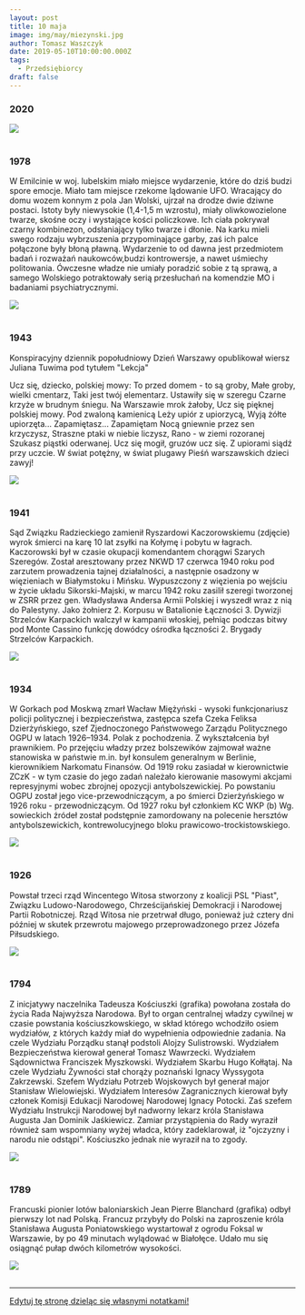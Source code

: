 ```yaml
---
layout: post
title: 10 maja
image: img/may/miezynski.jpg
author: Tomasz Waszczyk
date: 2019-05-10T10:00:00.000Z
tags:
  - Przedsiębiorcy
draft: false
---
```


### 2020

<img src="./img/may/bialek.jpg"><br><br>

### 1978

W Emilcinie w woj. lubelskim miało miejsce wydarzenie, które do dziś budzi spore emocje. Miało tam miejsce rzekome lądowanie UFO.
Wracający do domu wozem konnym z pola Jan Wolski, ujrzał na drodze
dwie dziwne postaci. Istoty były niewysokie
(1,4-1,5 m wzrostu), miały oliwkowozielone
twarze, skośne oczy i wystające kości
policzkowe. Ich ciała pokrywał czarny
kombinezon, odsłaniający tylko twarze i
dłonie. Na karku mieli swego rodzaju
wybrzuszenia przypominające garby, zaś
ich palce połączone były błoną pławną.
Wydarzenie to od dawna jest przedmiotem badań i rozważań naukowców,budzi kontrowersje, a nawet uśmiechy politowania.
Ówczesne władze nie umiały poradzić sobie z tą sprawą, a samego Wolskiego potraktowały serią przesłuchań na komendzie MO i badaniami psychiatrycznymi.

<img src="./img/may/ufo.jpg"><br><br>

### 1943

Konspiracyjny dziennik popołudniowy Dzień Warszawy opublikował wiersz Juliana Tuwima pod tytułem "Lekcja"

Ucz się, dziecko, polskiej mowy:
To przed domem - to są groby,
Małe groby, wielki cmentarz,
Taki jest twój elementarz.
Ustawiły się w szeregu
Czarne krzyże w brudnym śniegu.
Na Warszawie mrok żałoby,
Ucz się pięknej polskiej mowy.
Pod zwaloną kamienicą
Leży upiór z upiorzycą,
Wyją żółte upiorzęta...
Zapamiętasz... Zapamiętam
Nocą gniewnie przez sen krzyczysz,
Straszne ptaki w niebie liczysz,
Rano - w ziemi rozoranej
Szukasz piąstki oderwanej.
Ucz się mogił, gruzów ucz się.
Z upiorami siądź przy uczcie.
W świat potężny, w świat plugawy
Pieśń warszawskich dzieci zawyj!

<img src="./img/may/tuwim.jpg"><br><br>

### 1941

Sąd Związku Radzieckiego zamienił Ryszardowi Kaczorowskiemu (zdjęcie) wyrok śmierci na karę 10 lat zsyłki na Kołymę i pobytu w łagrach.
Kaczorowski był w czasie okupacji komendantem chorągwi Szarych Szeregów. Został aresztowany przez NKWD 17 czerwca 1940 roku pod zarzutem prowadzenia tajnej działalności, a następnie osadzony w więzieniach w Białymstoku i Mińsku.
Wypuszczony z więzienia po wejściu w życie układu Sikorski-Majski, w marcu 1942 roku zasilił szeregi tworzonej w ZSRR przez gen. Władysława Andersa Armii Polskiej i wyszedł wraz z nią do Palestyny. Jako żołnierz 2. Korpusu w Batalionie Łączności 3. Dywizji Strzelców Karpackich walczył w kampanii włoskiej, pełniąc podczas bitwy pod Monte Cassino funkcję dowódcy ośrodka łączności 2. Brygady Strzelców Karpackich.

<img src="./img/may/kaczorowski.jpg"><br><br>

### 1934

W Gorkach pod Moskwą zmarł Wacław Miężyński - wysoki funkcjonariusz policji politycznej i bezpieczeństwa, zastępca szefa Czeka Feliksa Dzierżyńskiego, szef Zjednoczonego Państwowego Zarządu Politycznego OGPU w latach 1926–1934. Polak z pochodzenia. Z wykształcenia był prawnikiem. Po przejęciu władzy przez bolszewików zajmował ważne stanowiska w państwie m.in. był konsulem generalnym w Berlinie, kierownikiem Narkomatu Finansów. Od 1919 roku zasiadał w kierownictwie ZCzK - w tym czasie do jego zadań należało kierowanie masowymi akcjami represyjnymi wobec zbrojnej opozycji antybolszewickiej. Po powstaniu OGPU został jego vice-przewodniczącym, a po śmierci Dzierżyńskiego w 1926 roku - przewodniczącym. Od 1927 roku był członkiem KC WKP (b) Wg. sowieckich źródeł został podstępnie zamordowany na polecenie hersztów antybolszewickich, kontrewolucyjnego bloku prawicowo-trockistowskiego.

<img src="./img/may/miezynski.jpg"><br><br>

### 1926

Powstał trzeci rząd Wincentego Witosa stworzony z koalicji PSL "Piast", Związku Ludowo-Narodowego, Chrześcijańskiej Demokracji i Narodowej Partii Robotniczej.
Rząd Witosa nie przetrwał długo, ponieważ już cztery dni później w skutek przewrotu majowego przeprowadzonego przez Józefa Piłsudskiego.

<img src="./img/may/witos.jpg"><br><br>

### 1794

Z inicjatywy naczelnika Tadeusza Kościuszki (grafika) powołana została do życia Rada Najwyższa Narodowa. Był to organ centralnej władzy cywilnej w czasie powstania kościuszkowskiego, w skład którego wchodziło osiem wydziałów, z których każdy miał do wypełnienia odpowiednie zadania.
Na czele Wydziału Porządku stanął podstoli Alojzy Sulistrowski. Wydziałem Bezpieczeństwa kierował generał Tomasz Wawrzecki. Wydziałem Sądownictwa Franciszek Myszkowski. Wydziałem Skarbu Hugo Kołłątaj. Na czele Wydziału Żywności stał chorąży poznański Ignacy Wyssygota Zakrzewski. Szefem Wydziału Potrzeb Wojskowych był generał major Stanisław Wielowiejski. Wydziałem Interesów Zagranicznych kierował były członek Komisji Edukacji Narodowej Narodowej Ignacy Potocki. Zaś szefem Wydziału Instrukcji Narodowej był nadworny lekarz króla Stanisława Augusta Jan Dominik Jaśkiewicz.
Zamiar przystąpienia do Rady wyraził również sam wspomniany wyżej władca, który zadeklarował, iż "ojczyzny i narodu nie odstąpi". Kościuszko jednak nie wyraził na to zgody.

<img src="./img/may/kosciuszko.jpg"><br><br>

### 1789

Francuski pionier lotów baloniarskich Jean Pierre Blanchard (grafika) odbył pierwszy lot nad Polską.
Francuz przybyły do Polski na zaproszenie króla Stanisława Augusta Poniatowskiego wystartował z ogrodu Foksal w Warszawie, by po 49 minutach wylądować w Białołęce. Udało mu się osiągnąć pułap dwóch kilometrów wysokości.

<img src="./img/may/blanchard.jpg"><br><br>

---

<a href="https://github.com/TomaszWaszczyk/historia.waszczyk.com/edit/master/src/content/may-10.md" target="_blank">Edytuj tę stronę dzieląc się własnymi notatkami!</a>

